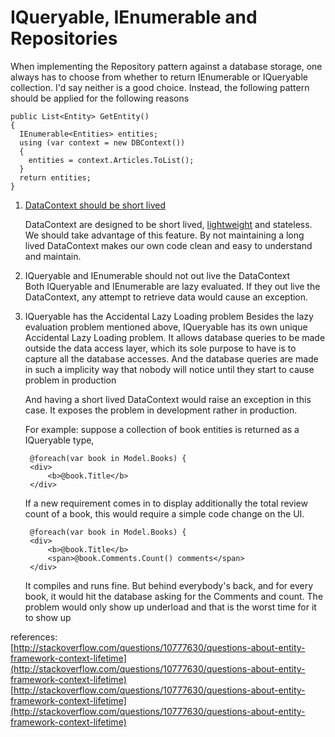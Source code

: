 # IQueryable, IEnumerable and Repositories #

When implementing the Repository pattern against a database storage, one always has to choose from whether to return IEnumerable or IQueryable collection. I'd say neither is a good choice. Instead, the following pattern should be applied for the following reasons
  

    public List<Entity> GetEntity()  
    {  
      IEnumerable<Entities> entities;  
      using (var context = new DBContext())  
      {    
        entities = context.Articles.ToList();  
      }  
      return entities;  
    }  


1. [DataContext should be short lived](https://blogs.msdn.microsoft.com/dinesh.kulkarni/2008/04/28/lifetime-of-a-linq-to-sql-datacontext/ "DataContext should be short lived")  

    DataContext are designed to be short lived, [lightweight](https://msdn.microsoft.com/en-us/library/system.data.linq.datacontext.aspx#0cb87d0d-0981-48f1-ab1a-6fc0fdfa5e9f_c "MSDN") and stateless. We should take advantage of this feature. By not maintaining a long lived DataContext makes our own code clean and easy to understand and maintain.
2. IQueryable and IEnumerable should not out live the DataContext   
    Both IQueryable and IEnumerable are lazy evaluated. If they out live the DataContext, any attempt to retrieve data would cause an exception.


3. IQueryable has the Accidental Lazy Loading problem
    Besides the lazy evaluation problem mentioned above, IQueryable has its own unique Accidental Lazy Loading problem. It allows database queries to be made outside the data access layer, which its sole purpose to have is to capture all the database accesses. And the database queries are made in such a implicity way that nobody will notice until they start to cause problem in production

    And having a short lived DataContext would raise an exception in this case. It exposes the problem in development rather in production.
    
    For example: suppose a collection of book entities is returned as a IQueryable type,


        @foreach(var book in Model.Books) {
        <div>
            <b>@book.Title</b>
        </div>

    If a new requirement comes in to display additionally the total review count of a book, this would require a simple code change on the UI.

        @foreach(var book in Model.Books) {
        <div>
            <b>@book.Title</b>
            <span>@book.Comments.Count() comments</span>
        </div>


    It compiles and runs fine. But behind everybody's back, and for every book, it would hit the database asking for the Comments and count. The problem would only show up underload and that is the worst time for it to show up



references:  
[http://stackoverflow.com/questions/10777630/questions-about-entity-framework-context-lifetime](http://stackoverflow.com/questions/10777630/questions-about-entity-framework-context-lifetime)
[http://stackoverflow.com/questions/10777630/questions-about-entity-framework-context-lifetime](http://stackoverflow.com/questions/10777630/questions-about-entity-framework-context-lifetime)
